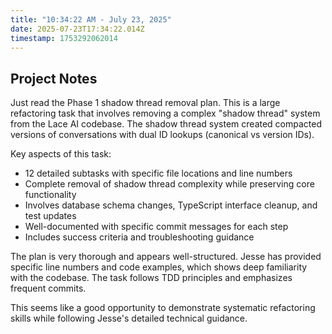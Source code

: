 ```yaml
---
title: "10:34:22 AM - July 23, 2025"
date: 2025-07-23T17:34:22.014Z
timestamp: 1753292062014
---
```


## Project Notes

Just read the Phase 1 shadow thread removal plan. This is a large refactoring task that involves removing a complex "shadow thread" system from the Lace AI codebase. The shadow thread system created compacted versions of conversations with dual ID lookups (canonical vs version IDs).

Key aspects of this task:
- 12 detailed subtasks with specific file locations and line numbers
- Complete removal of shadow thread complexity while preserving core functionality 
- Involves database schema changes, TypeScript interface cleanup, and test updates
- Well-documented with specific commit messages for each step
- Includes success criteria and troubleshooting guidance

The plan is very thorough and appears well-structured. Jesse has provided specific line numbers and code examples, which shows deep familiarity with the codebase. The task follows TDD principles and emphasizes frequent commits.

This seems like a good opportunity to demonstrate systematic refactoring skills while following Jesse's detailed technical guidance.
